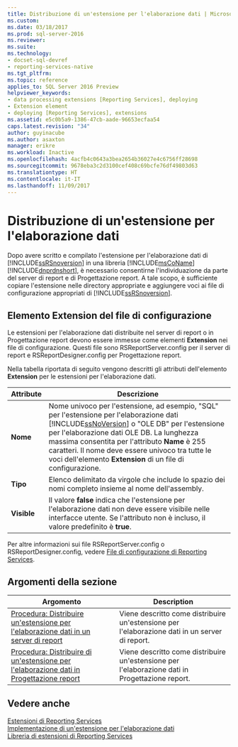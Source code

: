 ```yaml
---
title: Distribuzione di un'estensione per l'elaborazione dati | Microsoft Docs
ms.custom: 
ms.date: 03/18/2017
ms.prod: sql-server-2016
ms.reviewer: 
ms.suite: 
ms.technology:
- docset-sql-devref
- reporting-services-native
ms.tgt_pltfrm: 
ms.topic: reference
applies_to: SQL Server 2016 Preview
helpviewer_keywords:
- data processing extensions [Reporting Services], deploying
- Extension element
- deploying [Reporting Services], extensions
ms.assetid: e5c0b5a9-1386-47cb-aade-96653ecfaa54
caps.latest.revision: "34"
author: guyinacube
ms.author: asaxton
manager: erikre
ms.workload: Inactive
ms.openlocfilehash: 4acfb4c0643a3bea2654b36027e4c6756ff28698
ms.sourcegitcommit: 9678eba3c2d3100cef408c69bcfe76df49803d63
ms.translationtype: HT
ms.contentlocale: it-IT
ms.lasthandoff: 11/09/2017
---
```

# <a name="deploying-a-data-processing-extension"></a>Distribuzione di un'estensione per l'elaborazione dati
  Dopo avere scritto e compilato l'estensione per l'elaborazione dati di [!INCLUDE[ssRSnoversion](../../../includes/ssrsnoversion-md.md)] in una libreria [!INCLUDE[msCoName](../../../includes/msconame-md.md)] [!INCLUDE[dnprdnshort](../../../includes/dnprdnshort-md.md)], è necessario consentirne l'individuazione da parte del server di report e di Progettazione report. A tale scopo, è sufficiente copiare l'estensione nelle directory appropriate e aggiungere voci ai file di configurazione appropriati di [!INCLUDE[ssRSnoversion](../../../includes/ssrsnoversion-md.md)].  
  
## <a name="configuration-file-extension-element"></a>Elemento Extension del file di configurazione  
 Le estensioni per l'elaborazione dati distribuite nel server di report o in Progettazione report devono essere immesse come elementi **Extension** nei file di configurazione. Questi file sono RSReportServer.config per il server di report e RSReportDesigner.config per Progettazione report.  
  
 Nella tabella riportata di seguito vengono descritti gli attributi dell'elemento **Extension** per le estensioni per l'elaborazione dati.  
  
|Attribute|Descrizione|  
|---------------|-----------------|  
|**Nome**|Nome univoco per l'estensione, ad esempio, "SQL" per l'estensione per l'elaborazione dati [!INCLUDE[ssNoVersion](../../../includes/ssnoversion-md.md)] o "OLE DB" per l'estensione per l'elaborazione dati OLE DB. La lunghezza massima consentita per l'attributo **Name** è 255 caratteri. Il nome deve essere univoco tra tutte le voci dell'elemento **Extension** di un file di configurazione.|  
|**Tipo**|Elenco delimitato da virgole che include lo spazio dei nomi completo insieme al nome dell'assembly.|  
|**Visible**|Il valore **false** indica che l'estensione per l'elaborazione dati non deve essere visibile nelle interfacce utente. Se l'attributo non è incluso, il valore predefinito è **true**.|  
  
 Per altre informazioni sui file RSReportServer.config o RSReportDesigner.config, vedere [File di configurazione di Reporting Services](../../../reporting-services/report-server/reporting-services-configuration-files.md).  
  
## <a name="in-this-section"></a>Argomenti della sezione  
  
|Argomento|Description|  
|-----------|-----------------|  
|[Procedura: Distribuire un'estensione per l'elaborazione dati in un server di report](../../../reporting-services/extensions/data-processing/deploying-a-data-processing-extension-to-a-report-server.md)|Viene descritto come distribuire un'estensione per l'elaborazione dati in un server di report.|  
|[Procedura: Distribuire di un'estensione per l'elaborazione dati in Progettazione report](../../../reporting-services/extensions/data-processing/deploying-a-data-processing-extension-to-report-designer.md)|Viene descritto come distribuire un'estensione per l'elaborazione dati in Progettazione report.|  
  
## <a name="see-also"></a>Vedere anche  
 [Estensioni di Reporting Services](../../../reporting-services/extensions/reporting-services-extensions.md)   
 [Implementazione di un'estensione per l'elaborazione dati](../../../reporting-services/extensions/data-processing/implementing-a-data-processing-extension.md)   
 [Libreria di estensioni di Reporting Services](../../../reporting-services/extensions/reporting-services-extension-library.md)  
  
  
